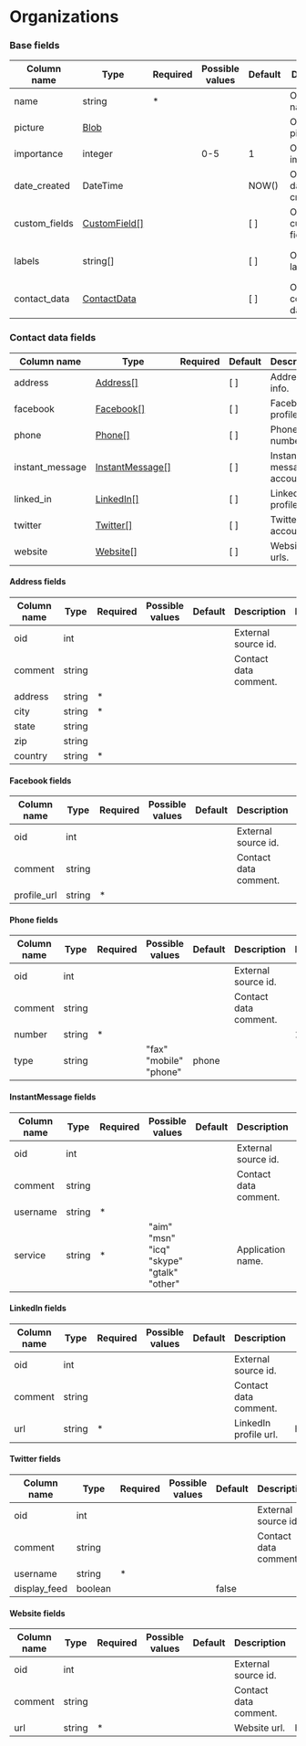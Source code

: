 Organizations
=============

### Base fields

| Column name               | Type                                                                   | Required | Possible values                                                                                             | Default | Description                                                                                                                             | Examples                           |
| --------------------------|------------------------------------------------------------------------|----------|-------------------------------------------------------------------------------------------------------------|---------|-----------------------------------------------------------------------------------------------------------------------------------------|------------------------------------|
| name                      | string                                                                 |  *       |                                                                                                             |         | Organization name.                                                                                                                      |                                    |
| picture                   | [Blob](../download#blob-fields)                                        |          |                                                                                                             |         | Organization picture.                                                                                                                   |                                    |
| importance                | integer                                                                |          | 0-5                                                                                                         | 1       | Organization importance.                                                                                                                |                                    |
| date_created              | DateTime                                                               |          |                                                                                                             | NOW()   | Organization date created.                                                                                                              | 2016-07-12 00:00:00                |
| custom_fields             | [CustomField\[\]](../person_custom_def#how-to-set-custom-field-values) |          |                                                                                                             | [ ]     | Organization custom fields.                                                                                                             |                                    |
| labels                    | string[]                                                               |          |                                                                                                             | [ ]     | Organization labels.                                                                                                                    | ["label 1", "label 2"]             |
| contact_data              | [ContactData](#contact-data-fields)                                    |          |                                                                                                             | [ ]     | Organization contact data.                                                                                                              |                                    |


### Contact data fields

| Column name               | Type                                                                   | Required | Default | Description                   |
| --------------------------|------------------------------------------------------------------------|----------|---------|-------------------------------|
| address                   | [Address\[\]](#address-fields)                                         |          | [ ]     | Address info.                 |
| facebook                  | [Facebook\[\]](#facebook-fields)                                       |          | [ ]     | Facebook profiles.            |
| phone                     | [Phone\[\]](#phone-fields)                                             |          | [ ]     | Phone numbers.                |
| instant_message           | [InstantMessage\[\]](#instantmessage-fields)                           |          | [ ]     | Instant message accounts.     |
| linked_in                 | [LinkedIn\[\]](#linkedin-fields)                                       |          | [ ]     | LinkedIn profiles.            |
| twitter                   | [Twitter\[\]](#twitter-fields)                                         |          | [ ]     | Twitter accounts.             |
| website                   | [Website\[\]](#website-fields)                                         |          | [ ]     | Website urls.                 |

#### Address fields

| Column name               | Type    | Required | Possible values                                                                                                                             | Default | Description                                                                                                                             | Examples                           |
| --------------------------|---------|----------|---------------------------------------------------------------------------------------------------------------------------------------------|---------|-----------------------------------------------------------------------------------------------------------------------------------------|------------------------------------|
| oid                       | int     |          |                                                                                                                                             |         | External source id.                                                                                                                     |                                    |
| comment                   | string  |          |                                                                                                                                             |         | Contact data comment.                                                                                                                   |                                    |
| address                   | string  | *        |                                                                                                                                             |         |                                                                                                                                         |                                    |
| city                      | string  | *        |                                                                                                                                             |         |                                                                                                                                         |                                    |
| state                     | string  |          |                                                                                                                                             |         |                                                                                                                                         |                                    |
| zip                       | string  |          |                                                                                                                                             |         |                                                                                                                                         |                                    |
| country                   | string  | *        |                                                                                                                                             |         |                                                                                                                                         |                                    |

#### Facebook fields

| Column name               | Type    | Required | Possible values                                                                                                                             | Default | Description                                                                                                                             | Examples                           |
| --------------------------|---------|----------|---------------------------------------------------------------------------------------------------------------------------------------------|---------|-----------------------------------------------------------------------------------------------------------------------------------------|------------------------------------|
| oid                       | int     |          |                                                                                                                                             |         | External source id.                                                                                                                     |                                    |
| comment                   | string  |          |                                                                                                                                             |         | Contact data comment.                                                                                                                   |                                    |
| profile_url               | string  |  *       |                                                                                                                                             |         |                                                                                                                                         | https:://facebook.com/profile      |

#### Phone fields

| Column name               | Type    | Required | Possible values                                                                                                                             | Default | Description                                                                                                                             | Examples                           |
| --------------------------|---------|----------|---------------------------------------------------------------------------------------------------------------------------------------------|---------|-----------------------------------------------------------------------------------------------------------------------------------------|------------------------------------|
| oid                       | int     |          |                                                                                                                                             |         | External source id.                                                                                                                     |                                    |
| comment                   | string  |          |                                                                                                                                             |         | Contact data comment.                                                                                                                   |                                    |
| number                    | string  |  *       |                                                                                                                                             |         |                                                                                                                                         | 1234567                            |
| type                      | string  |          | "fax" <br/> "mobile" <br/> "phone"                                                                                                          | phone   |                                                                                                                                         |                                    |

#### InstantMessage fields

| Column name               | Type    | Required | Possible values                                                                                                                             | Default | Description                                                                                                                             | Examples                           |
| --------------------------|---------|----------|---------------------------------------------------------------------------------------------------------------------------------------------|---------|-----------------------------------------------------------------------------------------------------------------------------------------|------------------------------------|
| oid                       | int     |          |                                                                                                                                             |         | External source id.                                                                                                                     |                                    |
| comment                   | string  |          |                                                                                                                                             |         | Contact data comment.                                                                                                                   |                                    |
| username                  | string  |  *       |                                                                                                                                             |         |                                                                                                                                         |                                    |
| service                   | string  |  *       | "aim" <br/> "msn" <br/> "icq" <br/> "skype" <br/> "gtalk" <br/> "other"                                                                     |         | Application name.                                                                                                                       |                                    |

#### LinkedIn fields

| Column name               | Type    | Required | Possible values                                                                                                                             | Default | Description                                                                                                                             | Examples                           |
| --------------------------|---------|----------|---------------------------------------------------------------------------------------------------------------------------------------------|---------|-----------------------------------------------------------------------------------------------------------------------------------------|------------------------------------|
| oid                       | int     |          |                                                                                                                                             |         | External source id.                                                                                                                     |                                    |
| comment                   | string  |          |                                                                                                                                             |         | Contact data comment.                                                                                                                   |                                    |
| url                       | string  |  *       |                                                                                                                                             |         | LinkedIn profile url.                                                                                                                   | https:://linkedin.com/profile      |

#### Twitter fields

| Column name               | Type    | Required | Possible values                                                                                                                             | Default | Description                                                                                                                             | Examples                           |
| --------------------------|---------|----------|---------------------------------------------------------------------------------------------------------------------------------------------|---------|-----------------------------------------------------------------------------------------------------------------------------------------|------------------------------------|
| oid                       | int     |          |                                                                                                                                             |         | External source id.                                                                                                                     |                                    |
| comment                   | string  |          |                                                                                                                                             |         | Contact data comment.                                                                                                                   |                                    |
| username                  | string  |  *       |                                                                                                                                             |         |                                                                                                                                         |                                    |
| display_feed              | boolean |          |                                                                                                                                             | false   |                                                                                                                                         |                                    |

#### Website fields

| Column name               | Type    | Required | Possible values                                                                                                                             | Default | Description                                                                                                                             | Examples                           |
| --------------------------|---------|----------|---------------------------------------------------------------------------------------------------------------------------------------------|---------|-----------------------------------------------------------------------------------------------------------------------------------------|------------------------------------|
| oid                       | int     |          |                                                                                                                                             |         | External source id.                                                                                                                     |                                    |
| comment                   | string  |          |                                                                                                                                             |         | Contact data comment.                                                                                                                   |                                    |
| url                       | string  |  *       |                                                                                                                                             |         | Website url.                                                                                                                            | https:://deskpro.com               |
